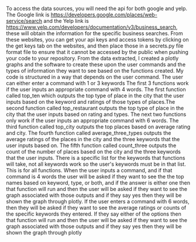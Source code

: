 To access the data sources, you will need the api for both google and yelp. The Google link is https://developers.google.com/places/web-service/search and the Yelp link is https://www.yelp.com/developers/documentation/v3/business_search, these will obtain the information for the specific business searches.
From these websites, you can get your api keys and access tokens by clicking on the get keys tab on the websites, and then place those in a secrets.py file format file to ensure that it cannot be accessed by the public when pushing your code to your repository.
From the data extracted, I created a plotly graphs and the software to create these upon the user commands and the types of information they want to see based on the functions created.
My code is structured in a way that depends on the user command. The user can either enter a command with 1 or 3 keywords The first 3 functions work if the user inputs an appropriate command with 4 words. The first function called top_ten which outputs the top type of place in the city that the user inputs based on the keyword and ratings of those types of places.The second function called top_restaurant outputs the top type of place in the city that the user inputs based on rating and types. The next two functions only work if the user inputs an appropriate command with 6 words. The third function called top_city outputs the top places based on average rating and city. The fourth function called average_three_types outputs the average ratings of the places in the city and the three keywords that the user inputs based on. The fifth function called count_three outputs the count of the number of places based on the city and the three keywords that the user inputs. There is a specific list for the keywords that functions will take, not all keywords work so the user's keywords must be in that list. This is for all functions.
When the user inputs a command, and if that command is 4 words the user will be asked if they want to see the the top names based on keyword, type, or both, and if the answer is either one then that function will run and then the user will be asked if they want to see the graph associated with those outputs and if they say yes then they will be shown the graph through plotly. If the user enters a command with 6 words, then they will be asked if they want to see the average ratings or counts of the specific keywords they entered. If they say either of the options then that function will run and then the user will be asked if they want to see the graph associated with those outputs and if they say yes then they will be shown the graph through plotly
